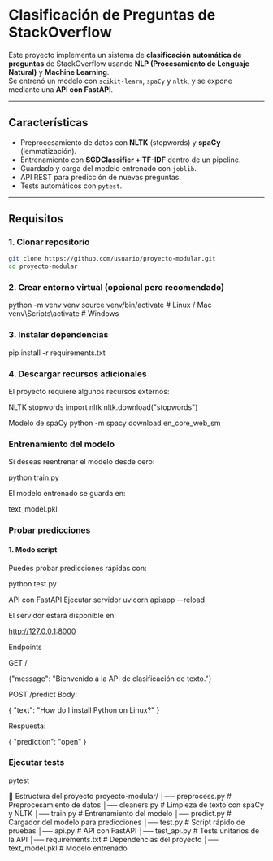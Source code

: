 # Clasificación de Preguntas de StackOverflow

Este proyecto implementa un sistema de **clasificación automática de preguntas** de StackOverflow usando **NLP (Procesamiento de Lenguaje Natural)** y **Machine Learning**.  
Se entrenó un modelo con `scikit-learn`, `spaCy` y `nltk`, y se expone mediante una **API con FastAPI**.

---

##  Características
- Preprocesamiento de datos con **NLTK** (stopwords) y **spaCy** (lemmatización).
- Entrenamiento con **SGDClassifier + TF-IDF** dentro de un pipeline.
- Guardado y carga del modelo entrenado con `joblib`.
- API REST para predicción de nuevas preguntas.
- Tests automáticos con `pytest`.

---

## Requisitos

### 1. Clonar repositorio
```bash
git clone https://github.com/usuario/proyecto-modular.git
cd proyecto-modular
```
### 2. Crear entorno virtual (opcional pero recomendado)
python -m venv venv
source venv/bin/activate   # Linux / Mac
venv\Scripts\activate      # Windows

### 3. Instalar dependencias
pip install -r requirements.txt

### 4. Descargar recursos adicionales

El proyecto requiere algunos recursos externos:

 NLTK stopwords
import nltk
nltk.download("stopwords")

Modelo de spaCy
python -m spacy download en_core_web_sm

### Entrenamiento del modelo

Si deseas reentrenar el modelo desde cero:

python train.py


El modelo entrenado se guarda en:

text_model.pkl


### Probar predicciones
#### 1. Modo script

Puedes probar predicciones rápidas con:

python test.py

API con FastAPI
Ejecutar servidor
uvicorn api:app --reload


El servidor estará disponible en:

http://127.0.0.1:8000

Endpoints

GET /

{"message": "Bienvenido a la API de clasificación de texto."}


POST /predict
Body:

{
  "text": "How do I install Python on Linux?"
}


Respuesta:

{
  "prediction": "open"
}

### Ejecutar tests
pytest

📂 Estructura del proyecto
proyecto-modular/
│── preprocess.py      # Preprocesamiento de datos
│── cleaners.py        # Limpieza de texto con spaCy y NLTK
│── train.py           # Entrenamiento del modelo
│── predict.py         # Cargador del modelo para predicciones
│── test.py            # Script rápido de pruebas
│── api.py             # API con FastAPI
│── test_api.py        # Tests unitarios de la API
│── requirements.txt   # Dependencias del proyecto
│── text_model.pkl     # Modelo entrenado